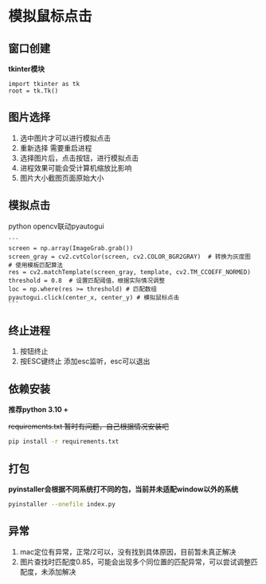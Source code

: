 # 模拟鼠标点击

## 窗口创建
**tkinter模块**

```
import tkinter as tk
root = tk.Tk()
```

## 图片选择

1. 选中图片才可以进行模拟点击
2. 重新选择 需要重启进程
3. 选择图片后，点击按钮，进行模拟点击
4. 进程效果可能会受计算机缩放比影响
5. 图片大小截图页面原始大小

## 模拟点击
python opencv联动pyautogui

    ```
    screen = np.array(ImageGrab.grab())
    screen_gray = cv2.cvtColor(screen, cv2.COLOR_BGR2GRAY)  # 转换为灰度图
    # 使用模板匹配算法
    res = cv2.matchTemplate(screen_gray, template, cv2.TM_CCOEFF_NORMED)
    threshold = 0.8  # 设置匹配阈值，根据实际情况调整
    loc = np.where(res >= threshold) # 匹配数组
    pyautogui.click(center_x, center_y) # 模拟鼠标点击
    ```

## 终止进程
1. 按钮终止
2. 按ESC键终止
    添加esc监听，esc可以退出

## 依赖安装

**推荐python 3.10 +**

~~requirements.txt 暂时有问题，自己根据情况安装吧~~
```bash
pip install -r requirements.txt
```

## 打包

**pyinstaller会根据不同系统打不同的包，当前并未适配window以外的系统**

```bash
pyinstaller --onefile index.py
```

## 异常

1. mac定位有异常，正常/2可以，没有找到具体原因，目前暂未真正解决
2. 图片查找时匹配度0.85，可能会出现多个同位置的匹配异常，可以尝试调整匹配度，未添加解决